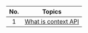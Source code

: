 | **No.** |               **Topics**               |
| :-----: | :------------------------------------: |
|    1    | [What is context API](./ContextAPI.md) |
